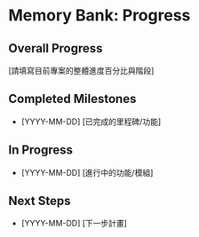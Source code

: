 # Memory Bank: Progress

## Overall Progress
[請填寫目前專案的整體進度百分比與階段]

## Completed Milestones
- [YYYY-MM-DD] [已完成的里程碑/功能]

## In Progress
- [YYYY-MM-DD] [進行中的功能/模組]

## Next Steps
- [YYYY-MM-DD] [下一步計畫] 
